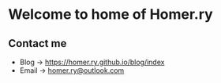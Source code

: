 # Welcome to home of Homer.ry

## Contact me

* Blog -> <https://homer.ry.github.io/blog/index>
* Email -> <homer.ry@outlook.com>


